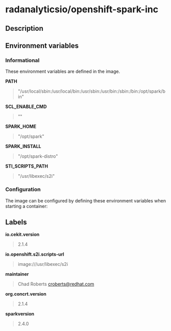 # radanalyticsio/openshift-spark-inc

## Description




## Environment variables

### Informational

These environment variables are defined in the image.

__PATH__
>"/usr/local/sbin:/usr/local/bin:/usr/sbin:/usr/bin:/sbin:/bin:/opt/spark/bin"

__SCL_ENABLE_CMD__
>""

__SPARK_HOME__
>"/opt/spark"

__SPARK_INSTALL__
>"/opt/spark-distro"

__STI_SCRIPTS_PATH__
>"/usr/libexec/s2i"


### Configuration

The image can be configured by defining these environment variables
when starting a container:



## Labels

__io.cekit.version__
> 2.1.4

__io.openshift.s2i.scripts-url__
> image:///usr/libexec/s2i

__maintainer__
> Chad Roberts <croberts@redhat.com>

__org.concrt.version__
> 2.1.4

__sparkversion__
> 2.4.0


